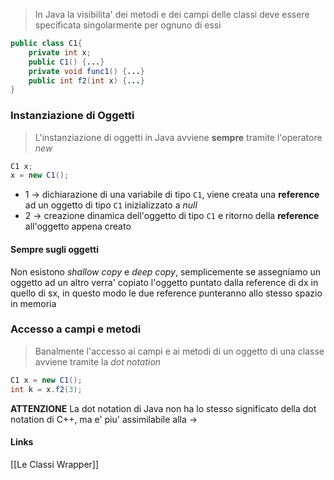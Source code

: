 >In Java la visibilita' dei metodi e dei campi delle classi deve essere specificata singolarmente per ognuno di essi

```java
public class C1{
	private int x;
	public C1() {...}
	private void func1() {...}
	public int f2(int x) {...}
}
```

### Instanziazione di Oggetti
>L'instanziazione di oggetti in Java avviene **sempre** tramite l'operatore *new*

```java
C1 x;
x = new C1();
```
- 1 -> dichiarazione di una variabile di tipo `C1`, viene creata una **reference** ad un oggetto di tipo `C1` inizializzato a *null*
- 2 -> creazione dinamica dell'oggetto di tipo `C1` e ritorno della **reference** all'oggetto appena creato

#### Sempre sugli oggetti
Non esistono *shallow copy* e *deep copy*, semplicemente se assegniamo un oggetto ad un altro verra' copiato l'oggetto puntato dalla reference di dx in quello di sx, in questo modo le due reference punteranno allo stesso spazio in memoria

### Accesso a campi e metodi
>Banalmente l'accesso ai campi e ai metodi di un oggetto di una classe avviene tramite la *dot notation*

```java
C1 x = new C1();
int k = x.f2(3);
```


**ATTENZIONE**
La dot notation di Java non ha lo stesso significato della dot notation di C++, ma e' piu' assimilabile alla ->

#### Links
[[Le Classi Wrapper]]